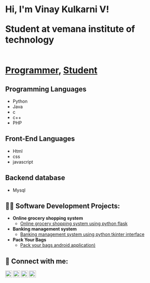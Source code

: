 <h1>Hi, I'm Vinay Kulkarni V! <br/>
  <p>Student at vemana institute of technology</p><br/><a href="https://github.com/VKVK123456">Programmer</a>, <a href="https://www.linkedin.com/in/joshmadakor/">Student</a></h1>

<h2>Programming Languages</h2>
<ul>
  <li>Python</li>
  <li>Java</li>
  <li>c</li>
  <li>c++</li>
  <li>PHP</li>
</ul>
<h2>Front-End Languages</h2>
<ul>
  <li>Html</li>
  <li>css</li>
  <li>javascript</li>
</ul>
<h2>Backend database</h2>
<ul>
  <li>Mysql</li>
</ul>
<h2>👨‍💻 Software Development Projects:</h2>

- <b>Online grocery shopping system</b>
  - [Online grocery shopping system using python flask](https://github.com/VKVK123456/VKPRGROCERYSHOPPINGSYSTEM.git)
- <b>Banking management system</b>
  - [Banking management system using python tkinter interface](https://github.com/VKVK123456/VKPRBANKINGMANAGEMENTSYSTEM.git)
- <b>Pack Your Bags</b>
  - [Pack your bags android application)](https://github.com/VKVK123456/VKPRBANKINGMANAGEMENTSYSTEM.git)


<h2> 🤳 Connect with me:</h2>

[<img align="left" alt="JoshMadakor | YouTube" width="22px" src="https://cdn.jsdelivr.net/npm/simple-icons@v3/icons/youtube.svg" />][youtube]
[<img align="left" alt="JoshMadakor | Twitter" width="22px" src="https://cdn.jsdelivr.net/npm/simple-icons@v3/icons/twitter.svg" />][twitter]
[<img align="left" alt="JoshMadakor | LinkedIn" width="22px" src="https://cdn.jsdelivr.net/npm/simple-icons@v3/icons/linkedin.svg" />][linkedin]
[<img align="left" alt="JoshMadakor | Instagram" width="22px" src="https://cdn.jsdelivr.net/npm/simple-icons@v3/icons/instagram.svg" />][instagram]

[twitter]: https://twitter.com/joshmadakor
[youtube]: https://www.youtube.com/c/joshmadakor
[instagram]: https://www.instagram.com/joshmadakor/
[linkedin]: https://linkedin.com/in/joshmadakor

<!--
**joshmadakor1/joshmadakor1** is a ✨ _special_ ✨ repository because its `README.md` (this file) appears on your GitHub profile.

Here are some ideas to get you started:

- 🔭 I’m currently working on ...
- 🌱 I’m currently learning ...
- 👯 I’m looking to collaborate on ...
- 🤔 I’m looking for help with ...
- 💬 Ask me about ...
- 📫 How to reach me: ...
- 😄 Pronouns: ...
- ⚡ Fun fact: ...
-->

